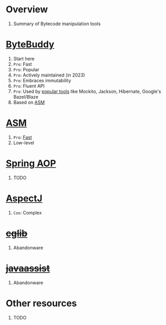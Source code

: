 # Overview
1. Summary of Bytecode manipulation tools


# [ByteBuddy](https://bytebuddy.net/#/)
1. Start here
1. `Pro`: Fast
1. `Pro`: Popular
1. `Pro`: Actively maintained (in 2023)
1. `Pro`: Embraces immutability
1. `Pro`: Fluent API
1. `Pro`: Used by [popular tools](https://github.com/raphw/byte-buddy/wiki/Projects-using-Byte-Buddy) like Mockito, Jackson, Hibernate, Google's Bazel/Blaze
1. Based on [ASM](https://asm.ow2.io/)


# [ASM](https://asm.ow2.io/)
1. `Pro`: [Fast](https://asm.ow2.io/performance.html)
1. Low-level


# [Spring AOP](TODO)
1. TODO


# [AspectJ](TODO)
1. `Con`: Complex


# ~~[cglib](TODO)~~
1. Abandonware


# ~~[javaassist](TODO)~~
1. Abandonware



# Other resources
1. TODO